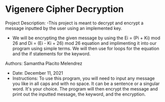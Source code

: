 # Vigenere Cipher Decryption

Project Description:
-This project is meant to decrypt and encrypt a message inputted by the user using an implemented key. 
  - We will be encrypting the given message by using the Ei = (Pi + Ki) mod 26 and Di = (Ei - Ki + 26) mod 26 equation and implimenting it into our program using simple terms. We     will then use for loops for the equation and the if statements for the keyword. 

Authors:
Samantha Placito Melendrez
- Date: December 11, 2021
- Instructions: To use this program, you will need to input any message you like in all caps and with no space. It can be a sentence or a singular word. It's your choice. The program will then encrypt the message and print out the inputted message, the keyword, and the encryption. 
